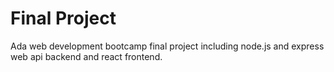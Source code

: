 # Final Project
Ada web development bootcamp final project including node.js and express web api backend and react frontend.

